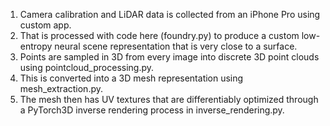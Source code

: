 1. Camera calibration and LiDAR data is collected from an iPhone Pro using custom app.
2. That is processed with code here (foundry.py) to produce a custom low-entropy neural scene representation that is very close to a surface.
3. Points are sampled in 3D from every image into discrete 3D point clouds using pointcloud_processing.py.
4. This is converted into a 3D mesh representation using mesh_extraction.py.
5. The mesh then has UV textures that are differentiably optimized through a PyTorch3D inverse rendering process in inverse_rendering.py.
